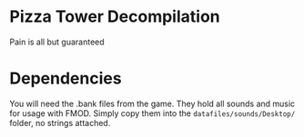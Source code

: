 # Pizza Tower Decompilation
Pain is all but guaranteed

# Dependencies
You will need the .bank files from the game. They hold all sounds and music for usage with FMOD.
Simply copy them into the `datafiles/sounds/Desktop/` folder, no strings attached.
